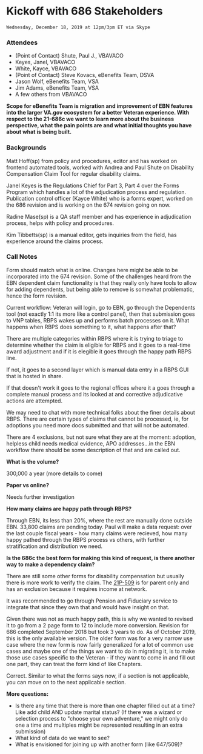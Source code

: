 # Kickoff with 686 Stakeholders  
`Wednesday, December 18, 2019 at 12pm/3pm ET via Skype`
### Attendees
- (Point of Contact) Shute, Paul J., VBAVACO
- Keyes, Janel, VBAVACO
- White, Kayce, VBAVACO
- (Point of Contact) Steve Kovacs, eBenefits Team, DSVA
- Jason Wolf, eBenefits Team, VSA
- Jim Adams, eBenefits Team, VSA
- A few others from VBAVACO

**Scope for eBenefits Team is migration and improvement of EBN features into the larger VA.gov ecosystem for a better Veteran experience.  With respect to the 21-686c we want to learn more about the business perspective, what the pain points are and what initial thoughts you have about what is being built.**

### Backgrounds
Matt Hoff(sp) from policy and procedures, editor and has worked on frontend automated tools, worked with Andrea and Paul Shute on Disability Compensation Claim Tool for regular disability claims.

Janel Keyes is the Regulations Chief for Part 3, Part 4 over the Forms Program which handles a lot of the adjudication process and regulation. Publication control officer (Kayce White) who is a forms expert, worked on the 686 revision and is working on the 674 revision going on now.  

Radine Mase(sp) is a QA staff member and has experience in adjudication process, helps with policy and procedures.

Kim Tibbetts(sp) is a manual editor, gets inquiries from the field, has experience around the claims process.

### Call Notes
Form should match what is online.  Changes here might be able to be incorporated into the 674 revision.  Some of the challenges heard from the EBN dependent claim functionality is that they really only have tools to allow for adding dependents, but being able to remove is somewhat problematic, hence the form revision.

Current workflow: Veteran will login, go to EBN, go through the Dependents tool (not exactly 1:1 its more like a control panel), then that submission goes to VNP tables, RBPS wakes up and performs batch processes on it.  What happens when RBPS does something to it, what happens after that?

There are multiple categories within RBPS where it is trying to triage to determine whether the claim is eligible for RBPS and it goes to a real-time award adjustment and if it is elegible it goes through the happy path RBPS line.  

If not, it goes to a second layer which is manual data entry in a RBPS GUI that is hosted in share.

If that doesn't work it goes to the regional offices where it a goes through a complete manual process and its looked at and corrective adjudicative actions are attempted.

We may need to chat with more technical folks about the finer details about RBPS.  There are certain types of claims that cannot be processed, ie, for adoptions you need more docs submitted and that will not be automated.

There are 4 exclusions, but not sure what they are at the moment: adoption, helpless child needs medical evidence, APO addresses...in the EBN workflow there should be some description of that and are called out.

**What is the volume?**

300,000 a year (more details to come)

**Paper vs online?**

Needs further investigation

**How many claims are happy path through RBPS?**

Through EBN, its less than 20%, where the rest are manually done outside EBN.  33,800 claims are pending today.  Paul will make a data request:  over the last couple fiscal years - how many claims were recieved, how many happy pathed through the RBPS process vs others, with further stratification and distribution we need.

**Is the 686c the best form for making this kind of request, is there another way to make a dependency claim?**

There are still some other forms for disability compensation but usually there is more work to verify the claim.  The [21P-509](https://www.va.gov/vaforms/form_detail.asp?FormNo=21P-509) is for parent only and has an exclusion because it requires income at network.

It was recommended to go through Pension and Fiduciary service to integrate that since they own that and would have insight on that.

Given there was not as much happy path, this is why we wanted to revised it to go from a 2 page form to 12 to include more conversion.  Revision for 686 completed September 2018 but took 3 years to do.  As of October 2019, this is the only available version.  The older form was for a very narrow use case where the new form is now fairly generalized for a lot of common use cases and maybe one of the things we want to do in migrating it, is to make those use cases specific to the Veteran - if they want to come in and fill out one part, they can treat the form kind of like Chapters.  

Correct. Similar to what the forms says now, if a section is not applicable, you can move on to the next applicable section.

**More questions:**
- Is there any time that there is more than one chapter filled out at a time?  Like add child AND update marital status?  (If there was a wizard or selection process to "choose your own adventure," we might only do one a time and multiples might be represented resulting in an extra submission)
- What kind of data do we want to see?
- What is envisioned for joining up with another form (like 647/509)?
